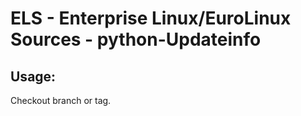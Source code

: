 # ELS - Enterprise Linux/EuroLinux Sources - python-Updateinfo 
## Usage:
  Checkout branch or tag.
